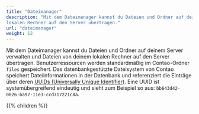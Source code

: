 ```yaml
---
title: "Dateimanager"
description: "Mit dem Dateimanager kannst du Dateien und Ordner auf deinem Server verwalten und Dateien von deinem 
lokalen Rechner auf den Server übertragen."
url: "dateimanager"
weight: 12
---
```


Mit dem Dateimanager kannst du Dateien und Ordner auf deinem Server verwalten und Dateien von deinem lokalen Rechner 
auf den Server übertragen. Benutzerressourcen werden standardmäßig im Contao-Ordner `files` gespeichert. 
Das datenbankgestützte Dateisystem von Contao speichert Dateiinformationen in der Datenbank und referenziert die 
Einträge über deren [UUIDs (Universally Unique Identifier)](https://de.wikipedia.org/wiki/Universally_Unique_Identifier). 
Eine UUID ist systemübergreifend eindeutig und sieht zum Beispiel so aus: `bb643d42-0026-ba97-11e3-ccd717221c8a`.

{{% children %}}
